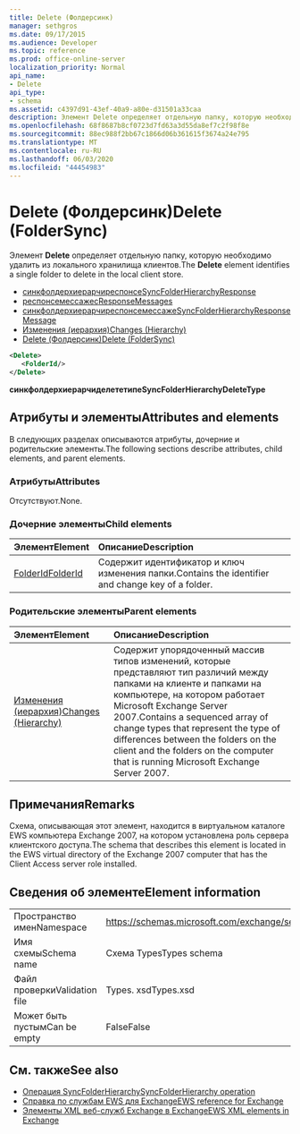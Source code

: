 ```yaml
---
title: Delete (Фолдерсинк)
manager: sethgros
ms.date: 09/17/2015
ms.audience: Developer
ms.topic: reference
ms.prod: office-online-server
localization_priority: Normal
api_name:
- Delete
api_type:
- schema
ms.assetid: c4397d91-43ef-40a9-a80e-d31501a33caa
description: Элемент Delete определяет отдельную папку, которую необходимо удалить из локального хранилища клиентов.
ms.openlocfilehash: 68f8687b8cf0723d7fd63a3d55da8ef7c2f98f8e
ms.sourcegitcommit: 88ec988f2bb67c1866d06b361615f3674a24e795
ms.translationtype: MT
ms.contentlocale: ru-RU
ms.lasthandoff: 06/03/2020
ms.locfileid: "44454983"
---
```

# <a name="delete-foldersync"></a><span data-ttu-id="90d05-103">Delete (Фолдерсинк)</span><span class="sxs-lookup"><span data-stu-id="90d05-103">Delete (FolderSync)</span></span>

<span data-ttu-id="90d05-104">Элемент **Delete** определяет отдельную папку, которую необходимо удалить из локального хранилища клиентов.</span><span class="sxs-lookup"><span data-stu-id="90d05-104">The **Delete** element identifies a single folder to delete in the local client store.</span></span> 
  
- [<span data-ttu-id="90d05-105">синкфолдерхиерарчиреспонсе</span><span class="sxs-lookup"><span data-stu-id="90d05-105">SyncFolderHierarchyResponse</span></span>](syncfolderhierarchyresponse.md)  
- [<span data-ttu-id="90d05-106">респонсемессажес</span><span class="sxs-lookup"><span data-stu-id="90d05-106">ResponseMessages</span></span>](responsemessages.md)  
- [<span data-ttu-id="90d05-107">синкфолдерхиерарчиреспонсемессаже</span><span class="sxs-lookup"><span data-stu-id="90d05-107">SyncFolderHierarchyResponseMessage</span></span>](syncfolderhierarchyresponsemessage.md)  
- [<span data-ttu-id="90d05-108">Изменения (иерархия)</span><span class="sxs-lookup"><span data-stu-id="90d05-108">Changes (Hierarchy)</span></span>](changes-hierarchy.md)  
- [<span data-ttu-id="90d05-109">Delete (Фолдерсинк)</span><span class="sxs-lookup"><span data-stu-id="90d05-109">Delete (FolderSync)</span></span>](delete-foldersync.md)
  
```xml
<Delete>
   <FolderId/>
</Delete>
```

<span data-ttu-id="90d05-110">**синкфолдерхиерарчиделететипе**</span><span class="sxs-lookup"><span data-stu-id="90d05-110">**SyncFolderHierarchyDeleteType**</span></span>

## <a name="attributes-and-elements"></a><span data-ttu-id="90d05-111">Атрибуты и элементы</span><span class="sxs-lookup"><span data-stu-id="90d05-111">Attributes and elements</span></span>

<span data-ttu-id="90d05-112">В следующих разделах описываются атрибуты, дочерние и родительские элементы.</span><span class="sxs-lookup"><span data-stu-id="90d05-112">The following sections describe attributes, child elements, and parent elements.</span></span>
  
### <a name="attributes"></a><span data-ttu-id="90d05-113">Атрибуты</span><span class="sxs-lookup"><span data-stu-id="90d05-113">Attributes</span></span>

<span data-ttu-id="90d05-114">Отсутствуют.</span><span class="sxs-lookup"><span data-stu-id="90d05-114">None.</span></span>
  
### <a name="child-elements"></a><span data-ttu-id="90d05-115">Дочерние элементы</span><span class="sxs-lookup"><span data-stu-id="90d05-115">Child elements</span></span>

|<span data-ttu-id="90d05-116">**Элемент**</span><span class="sxs-lookup"><span data-stu-id="90d05-116">**Element**</span></span>|<span data-ttu-id="90d05-117">**Описание**</span><span class="sxs-lookup"><span data-stu-id="90d05-117">**Description**</span></span>|
|:-----|:-----|
|[<span data-ttu-id="90d05-118">FolderId</span><span class="sxs-lookup"><span data-stu-id="90d05-118">FolderId</span></span>](folderid.md) <br/> |<span data-ttu-id="90d05-119">Содержит идентификатор и ключ изменения папки.</span><span class="sxs-lookup"><span data-stu-id="90d05-119">Contains the identifier and change key of a folder.</span></span>  <br/> |
   
### <a name="parent-elements"></a><span data-ttu-id="90d05-120">Родительские элементы</span><span class="sxs-lookup"><span data-stu-id="90d05-120">Parent elements</span></span>

|<span data-ttu-id="90d05-121">**Элемент**</span><span class="sxs-lookup"><span data-stu-id="90d05-121">**Element**</span></span>|<span data-ttu-id="90d05-122">**Описание**</span><span class="sxs-lookup"><span data-stu-id="90d05-122">**Description**</span></span>|
|:-----|:-----|
|[<span data-ttu-id="90d05-123">Изменения (иерархия)</span><span class="sxs-lookup"><span data-stu-id="90d05-123">Changes (Hierarchy)</span></span>](changes-hierarchy.md) <br/> |<span data-ttu-id="90d05-124">Содержит упорядоченный массив типов изменений, которые представляют тип различий между папками на клиенте и папками на компьютере, на котором работает Microsoft Exchange Server 2007.</span><span class="sxs-lookup"><span data-stu-id="90d05-124">Contains a sequenced array of change types that represent the type of differences between the folders on the client and the folders on the computer that is running Microsoft Exchange Server 2007.</span></span>  <br/> |
   
## <a name="remarks"></a><span data-ttu-id="90d05-125">Примечания</span><span class="sxs-lookup"><span data-stu-id="90d05-125">Remarks</span></span>

<span data-ttu-id="90d05-126">Схема, описывающая этот элемент, находится в виртуальном каталоге EWS компьютера Exchange 2007, на котором установлена роль сервера клиентского доступа.</span><span class="sxs-lookup"><span data-stu-id="90d05-126">The schema that describes this element is located in the EWS virtual directory of the Exchange 2007 computer that has the Client Access server role installed.</span></span>
  
## <a name="element-information"></a><span data-ttu-id="90d05-127">Сведения об элементе</span><span class="sxs-lookup"><span data-stu-id="90d05-127">Element information</span></span>

|||
|:-----|:-----|
|<span data-ttu-id="90d05-128">Пространство имен</span><span class="sxs-lookup"><span data-stu-id="90d05-128">Namespace</span></span>  <br/> |https://schemas.microsoft.com/exchange/services/2006/types  <br/> |
|<span data-ttu-id="90d05-129">Имя схемы</span><span class="sxs-lookup"><span data-stu-id="90d05-129">Schema name</span></span>  <br/> |<span data-ttu-id="90d05-130">Схема Types</span><span class="sxs-lookup"><span data-stu-id="90d05-130">Types schema</span></span>  <br/> |
|<span data-ttu-id="90d05-131">Файл проверки</span><span class="sxs-lookup"><span data-stu-id="90d05-131">Validation file</span></span>  <br/> |<span data-ttu-id="90d05-132">Types. xsd</span><span class="sxs-lookup"><span data-stu-id="90d05-132">Types.xsd</span></span>  <br/> |
|<span data-ttu-id="90d05-133">Может быть пустым</span><span class="sxs-lookup"><span data-stu-id="90d05-133">Can be empty</span></span>  <br/> |<span data-ttu-id="90d05-134">False</span><span class="sxs-lookup"><span data-stu-id="90d05-134">False</span></span>  <br/> |
   
## <a name="see-also"></a><span data-ttu-id="90d05-135">См. также</span><span class="sxs-lookup"><span data-stu-id="90d05-135">See also</span></span>

- [<span data-ttu-id="90d05-136">Операция SyncFolderHierarchy</span><span class="sxs-lookup"><span data-stu-id="90d05-136">SyncFolderHierarchy operation</span></span>](syncfolderhierarchy-operation.md)
- [<span data-ttu-id="90d05-137">Справка по службам EWS для Exchange</span><span class="sxs-lookup"><span data-stu-id="90d05-137">EWS reference for Exchange</span></span>](ews-reference-for-exchange.md)
- [<span data-ttu-id="90d05-138">Элементы XML веб-служб Exchange в Exchange</span><span class="sxs-lookup"><span data-stu-id="90d05-138">EWS XML elements in Exchange</span></span>](ews-xml-elements-in-exchange.md)

